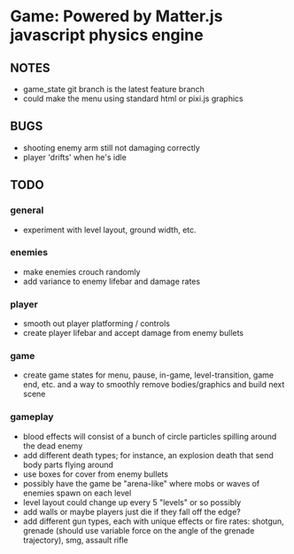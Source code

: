 # Game: Powered by Matter.js javascript physics engine

## NOTES
- game_state git branch is the latest feature branch
- could make the menu using standard html or pixi.js graphics

## BUGS
- shooting enemy arm still not damaging correctly
- player 'drifts' when he's idle

## TODO

### general
- experiment with level layout, ground width, etc.

### enemies
- make enemies crouch randomly
- add variance to enemy lifebar and damage rates

### player
- smooth out player platforming / controls
- create player lifebar and accept damage from enemy bullets

### game
- create game states for menu, pause, in-game, level-transition, game end, etc. and a way to smoothly remove bodies/graphics and build next scene

### gameplay
- blood effects will consist of a bunch of circle particles spilling around the dead enemy
- add different death types; for instance, an explosion death that send body parts flying around
- use boxes for cover from enemy bullets
- possibly have the game be "arena-like" where mobs or waves of enemies spawn on each level
- level layout could change up every 5 "levels" or so possibly
- add walls or maybe players just die if they fall off the edge?
- add different gun types, each with unique effects or fire rates: shotgun, grenade (should use variable force on the angle of the grenade trajectory), smg, assault rifle
